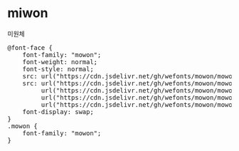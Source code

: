 # miwon
미원체

<pre>
@font-face {
    font-family: "mowon";
    font-weight: normal;
    font-style: normal;
    src: url("https://cdn.jsdelivr.net/gh/wefonts/mowon/mowon.eot");
    src: url("https://cdn.jsdelivr.net/gh/wefonts/mowon/mowon.eot?#iefix") format("embedded-opentype"),
         url("https://cdn.jsdelivr.net/gh/wefonts/mowon/mowon.woff2") format("woff2"),
         url("https://cdn.jsdelivr.net/gh/wefonts/mowon/mowon.woff") format("woff"),
         url("https://cdn.jsdelivr.net/gh/wefonts/mowon/mowon.ttf") format("truetype");
    font-display: swap;
}
.mowon {
    font-family: "mowon";
}
</pre>
